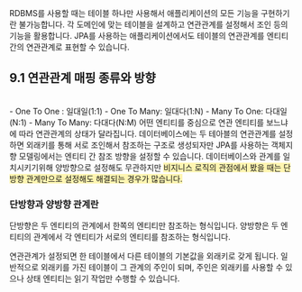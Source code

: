 RDBMS를 사용할 때는 테이블 하나만 사용해서 애플리케이션의 모든 기능을 구현하기란 불가능합니다. 각 도메인에 맞는 테이블을 설계하고 연관관계를 설정해서 조인 등의 기능을 활용합니다. JPA를 사용하는 애플리케이션에서도 테이블의 연관관계를 엔티티 간의 연관관계로 표현할 수 있습니다.

## 9.1 연관관계 매핑 종류와 방향 ##
<br>
- One To One : 일대일(1:1)
- One To Many: 일대다(1:N)
- Many To One: 다대일(N:1)
- Many To Many: 다대다(N:M)
어떤 엔티티를 중심으로 연관 엔티티를 보느냐에 따라 연관관계의 상태가 달라집니다. 데이터베이스에는 두 테아블의 연관관계를 설정하면 외래키를 통해 서로 조인해서 참조하는 구조로 생성되자만 JPA를 사용하는 객체지향 모델링에서는 엔티티 간 참조 방향을 설정할 수 있습니다. 데이터베이스와 관계를 일치시키기위해 양방향으로 설정해도 무관하지만 <span style='background-color: #fff5b1'> 비지니스 로직의 관점에서 봤을 때는 단방향 관계만으로 설정해도 해결되는 경우가 많습니다.</span>

<h3>단방향과 양방향 관계란</h3>
단방향은 두 엔티티의 관계에서 한쪽의 엔티티만 참조하는 형식입니다.
양방향은 두 엔티티의 관계에서 각 엔티티가 서로의 엔티티를 참조하는 형식입니다.

연관관계가 설정되면 한 테이블에서 다른 테이블의 기본값을 외래키로 갖게 됩니다. 일반적으로 외래키를 가진 테이블이 그 관계의 주인이 되며, 주인은 외래키를 사용할 수 있으나 상태 엔티티는 읽기 작업만 수행할 수 있습니다.
